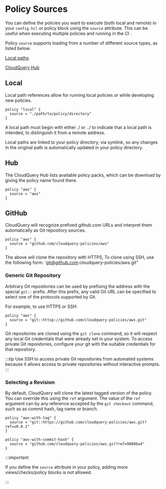 # Policy Sources

You can define the policies you want to execute (both local and remote) in your `config.hcl` or policy block using the `source` attribute. This can be useful when executing multiple policies and running in the CI .

Policy `source` supports loading from a number of different source types, as listed below.

[Local paths](#local)

[CloudQuery Hub](#hub)

## Local

Local path references allow for running local policies or while developing new policies.

```
policy "local" {
  source = "./path/to/policy/directory"
}
```

A local path must begin with either ./ or ../ to indicate that a local path is intended, to distinguish it from a remote address.

Local paths are linked to your policy directory, via symlink, so any changes in the original path is automatically updated in your policy directory.


## Hub

The CloudQuery Hub lists available policy packs, which can be download by giving the policy name found there.

```
policy "aws" {
  source = "aws"
}
```
## GitHub

CloudQuery will recognize prefixed github.com URLs and interpret them automatically as Git repository sources.

```hcl
policy "aws" {
  source = "github.com/cloudquery-policies/aws"
}
```
The above will clone the repository with HTTPS, To clone using SSH, use the following form: `git@github.com:cloudquery-policies/aws.git"

### Generic Git Repository
Arbitrary Git repositories can be used by prefixing the address with the special `git::` prefix. After this prefix, any valid Git URL can be specified to select one of the protocols supported by Git.

For example, to use HTTPS or SSH:

```hcl
policy "aws" {
  source = "git::httsp://github.com/cloudquery-policies/aws.git"
}
```

Git repositories are cloned using the `git clone` command, so it will respect any local Git credentials that were already set in your system. To access private Git repoistories, configure your git with the suitable credentials for that repository.


:::tip 
Use SSH to access private Git repositories from automated systems because it allows access to private repositories without interactive prompts.
:::

### Selecting a Revision

By default, CloudQuery will clone the latest tagged version of the policy. You can override this using the `ref` argument. The value of the `ref` argument can by any reference accepted by the `git checkout` command, such as as commit hash, tag name or branch. 

```hcl
policy "aws-with-tag" {
  source = "git::https://github.com/cloudquery-policies/aws.git?ref=v0.0.1"
}

policy "aws-with-commit-hash" {
  source = "github.com/cloudquery-policies/aws.git?ref=96886a4"
}
```

:::important

If you define the `source` attribute in your policy, adding more views/checks/policy blocks is not allowed.

:::
